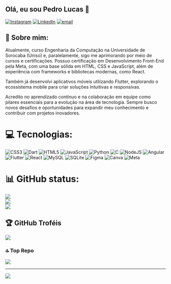 ## Olá, eu sou Pedro Lucas 👋

[![Instagram](https://img.shields.io/badge/Instagram-%23E4405F.svg?logo=Instagram&logoColor=white)](https://instagram.com/pedr0mell0) [![LinkedIn](https://img.shields.io/badge/LinkedIn-%230077B5.svg?logo=linkedin&logoColor=white)](https://linkedin.com/in/pedro-lucas-1b4534285) [![email](https://img.shields.io/badge/Email-D14836?logo=gmail&logoColor=white)](mailto:pedrolucasprfn@gmail.com) 

## 💫 Sobre mim:
Atualmente, curso Engenharia da Computação na Universidade de Sorocaba (Uniso) e, paralelamente, sigo me aprimorando por meio de cursos e certificações. Possuo certificação em Desenvolvimento Front-End pela Meta, com uma base sólida em HTML, CSS e JavaScript, além de experiência com frameworks e bibliotecas modernas, como React.

Também já desenvolvi aplicativos móveis utilizando Flutter, explorando o ecossistema mobile para criar soluções intuitivas e responsivas.

Acredito no aprendizado contínuo e na colaboração em equipe como pilares essenciais para a evolução na área de tecnologia. Sempre busco novos desafios e oportunidades para expandir meu conhecimento e contribuir com projetos inovadores.<br>



# 💻 Tecnologias:
![CSS3](https://img.shields.io/badge/css3-%231572B6.svg?style=for-the-badge&logo=css3&logoColor=white) ![Dart](https://img.shields.io/badge/dart-%230175C2.svg?style=for-the-badge&logo=dart&logoColor=white) ![HTML5](https://img.shields.io/badge/html5-%23E34F26.svg?style=for-the-badge&logo=html5&logoColor=white) ![JavaScript](https://img.shields.io/badge/javascript-%23323330.svg?style=for-the-badge&logo=javascript&logoColor=%23F7DF1E) ![Python](https://img.shields.io/badge/python-3670A0?style=for-the-badge&logo=python&logoColor=ffdd54) ![C](https://img.shields.io/badge/c-%2300599C.svg?style=for-the-badge&logo=c&logoColor=white) ![NodeJS](https://img.shields.io/badge/node.js-6DA55F?style=for-the-badge&logo=node.js&logoColor=white) ![Angular](https://img.shields.io/badge/angular-%23DD0031.svg?style=for-the-badge&logo=angular&logoColor=white) ![Flutter](https://img.shields.io/badge/Flutter-%2302569B.svg?style=for-the-badge&logo=Flutter&logoColor=white) ![React](https://img.shields.io/badge/react-%2320232a.svg?style=for-the-badge&logo=react&logoColor=%2361DAFB) ![MySQL](https://img.shields.io/badge/mysql-4479A1.svg?style=for-the-badge&logo=mysql&logoColor=white) ![SQLite](https://img.shields.io/badge/sqlite-%2307405e.svg?style=for-the-badge&logo=sqlite&logoColor=white) ![Figma](https://img.shields.io/badge/figma-%23F24E1E.svg?style=for-the-badge&logo=figma&logoColor=white) ![Canva](https://img.shields.io/badge/Canva-%2300C4CC.svg?style=for-the-badge&logo=Canva&logoColor=white) ![Meta](https://img.shields.io/badge/Meta-%230467DF.svg?style=for-the-badge&logo=Meta&logoColor=white)
# 📊 GitHub status:
![](https://github-readme-stats.vercel.app/api?username=LedroPucas&theme=dark&hide_border=false&include_all_commits=true&count_private=false)<br/>
![](https://nirzak-streak-stats.vercel.app/?user=LedroPucas&theme=dark&hide_border=false)<br/>
![](https://github-readme-stats.vercel.app/api/top-langs/?username=LedroPucas&theme=dark&hide_border=false&include_all_commits=true&count_private=false&layout=compact)

## 🏆 GitHub Troféis
![](https://github-profile-trophy.vercel.app/?username=LedroPucas&theme=radical&no-frame=false&no-bg=true&margin-w=4)

### 🔝 Top Repo
![](https://github-contributor-stats.vercel.app/api?username=LedroPucas&limit=5&theme=dark&combine_all_yearly_contributions=true)

---
[![](https://visitcount.itsvg.in/api?id=LedroPucas&icon=0&color=0)](https://visitcount.itsvg.in)
